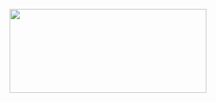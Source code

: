 <p align="center">
  <a href="http://www.sebaj.eu/">
    <img src="http://www.sebaj.eu/logo_new.svg" alt="" width=350 height=150>
  </a>

  <!-- <h3 align="center">Sebaj</h3> -->

  <!-- <p align="center">
    Sleek, intuitive, and powerful front-end framework for faster and easier web development.
    <br>
    <a href="https://getbootstrap.com/docs/4.0/"><strong>Explore Bootstrap docs »</strong></a>
    <br>
    <br>
    <a href="https://themes.getbootstrap.com/">Bootstrap Themes</a>
    ·
    <a href="https://jobs.getbootstrap.com/">Job Board</a>
    ·
    <a href="https://blog.getbootstrap.com/">Blog</a>
  </p> -->
</p>
